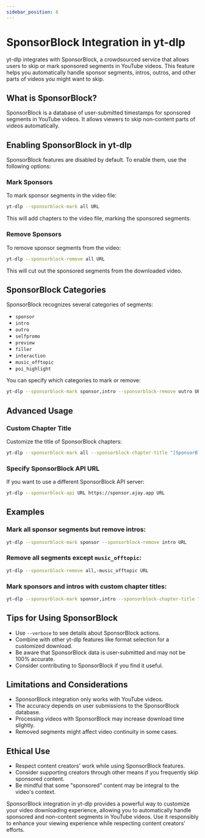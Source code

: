 ```yaml
---
sidebar_position: 6
---
```


# SponsorBlock Integration in yt-dlp

yt-dlp integrates with SponsorBlock, a crowdsourced service that allows users to skip or mark sponsored segments in YouTube videos. This feature helps you automatically handle sponsor segments, intros, outros, and other parts of videos you might want to skip.

## What is SponsorBlock?

SponsorBlock is a database of user-submitted timestamps for sponsored segments in YouTube videos. It allows viewers to skip non-content parts of videos automatically.

## Enabling SponsorBlock in yt-dlp

SponsorBlock features are disabled by default. To enable them, use the following options:

### Mark Sponsors

To mark sponsor segments in the video file:

```sh
yt-dlp --sponsorblock-mark all URL
```

This will add chapters to the video file, marking the sponsored segments.

### Remove Sponsors

To remove sponsor segments from the video:

```sh
yt-dlp --sponsorblock-remove all URL
```

This will cut out the sponsored segments from the downloaded video.

## SponsorBlock Categories

SponsorBlock recognizes several categories of segments:

- `sponsor`
- `intro`
- `outro`
- `selfpromo`
- `preview`
- `filler`
- `interaction`
- `music_offtopic`
- `poi_highlight`

You can specify which categories to mark or remove:

```sh
yt-dlp --sponsorblock-mark sponsor,intro --sponsorblock-remove outro URL
```

## Advanced Usage

### Custom Chapter Title

Customize the title of SponsorBlock chapters:

```sh
yt-dlp --sponsorblock-mark all --sponsorblock-chapter-title "[SponsorBlock]: %(category)s" URL
```

### Specify SponsorBlock API URL

If you want to use a different SponsorBlock API server:

```sh
yt-dlp --sponsorblock-api URL https://sponsor.ajay.app URL
```

## Examples

### Mark all sponsor segments but remove intros:

```sh
yt-dlp --sponsorblock-mark sponsor --sponsorblock-remove intro URL
```

### Remove all segments except `music_offtopic`:

```sh
yt-dlp --sponsorblock-remove all,-music_offtopic URL
```

### Mark sponsors and intros with custom chapter titles:

```sh
yt-dlp --sponsorblock-mark sponsor,intro --sponsorblock-chapter-title "%(category)s: %(start)s - %(end)s" URL
```

## Tips for Using SponsorBlock

- Use `--verbose` to see details about SponsorBlock actions.
- Combine with other yt-dlp features like format selection for a customized download.
- Be aware that SponsorBlock data is user-submitted and may not be 100% accurate.
- Consider contributing to SponsorBlock if you find it useful.

## Limitations and Considerations

- SponsorBlock integration only works with YouTube videos.
- The accuracy depends on user submissions to the SponsorBlock database.
- Processing videos with SponsorBlock may increase download time slightly.
- Removed segments might affect video continuity in some cases.

## Ethical Use

- Respect content creators' work while using SponsorBlock features.
- Consider supporting creators through other means if you frequently skip sponsored content.
- Be mindful that some "sponsored" content may be integral to the video's context.

SponsorBlock integration in yt-dlp provides a powerful way to customize your video downloading experience, allowing you to automatically handle sponsored and non-content segments in YouTube videos. Use it responsibly to enhance your viewing experience while respecting content creators' efforts.
